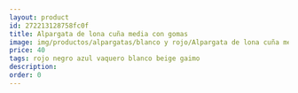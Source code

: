 ```yaml
---
layout: product
id: 272213128758fc0f
title: Alpargata de lona cuña media con gomas 
image: img/productos/alpargatas/blanco y rojo/Alpargata de lona cuña media con gomas =40 =rojo negro azul vaquero blanco beige gaimo.webp
price: 40 
tags: rojo negro azul vaquero blanco beige gaimo
description: 
order: 0
---
```

